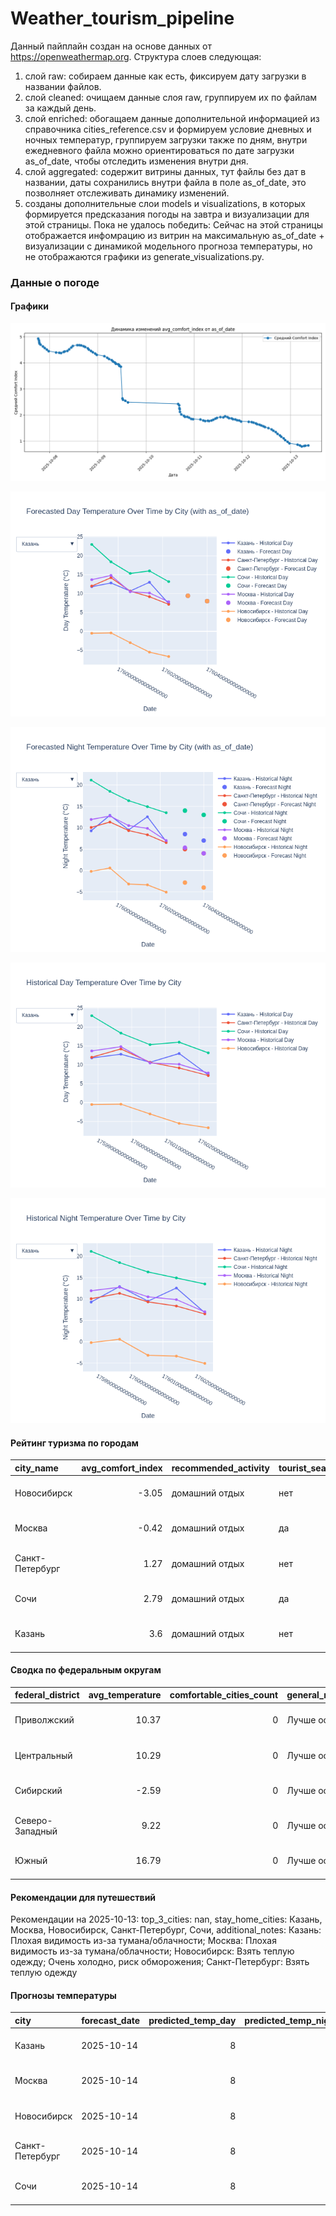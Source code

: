 # Weather_tourism_pipeline
Данный пайплайн создан на основе данных от https://openweathermap.org.
Структура слоев следующая:
  1) слой raw: 
  собираем данные как есть, фиксируем дату загрузки в названии файлов.
  2) слой cleaned:
  очищаем данные слоя raw, группируем их по файлам за каждый день.
  3) слой enriched:
  обогащаем данные дополнительной информацией из справочника cities_reference.csv и формируем условие дневных и ночных температур,
  группируем загрузки также по дням, внутри ежедневного файла можно ориентироваться по дате загрузки as_of_date, чтобы отследить изменения внутри дня.
  4) слой aggregated:
   содержит витрины данных, тут файлы без дат в названии, даты сохранились внутри файла в поле as_of_date, это позволняет отслеживать динамику изменений.
  6) созданы дополнительные слои models и visualizations, в которых формируется предсказания погоды на завтра и визуализации для этой страницы.
  Пока не удалось победить: Сейчас на этой страницы отображается инфомрацию из витрин на максимальную as_of_date + визуализации с динамикой модельного прогноза температуры, 
  но не отображаются графики из generate_visualizations.py.
<!-- WEATHER DATA START -->
### Данные о погоде

#### Графики
![Comfort Index Trend](data/visualizations/comfort_index_trend.png)

![Forecasted Day Temperature](data/visualizations/forecasted_day_temperature.png)

![Forecasted Night Temperature](data/visualizations/forecasted_night_temperature.png)

![Historical Day Temperature](data/visualizations/historical_day_temperature.png)

![Historical Night Temperature](data/visualizations/historical_night_temperature.png)

#### Рейтинг туризма по городам
| city_name       |   avg_comfort_index | recommended_activity   | tourist_season_match   | tourism_season   | tour_recommendation       | as_of_date          |
|:----------------|--------------------:|:-----------------------|:-----------------------|:-----------------|:--------------------------|:--------------------|
| Новосибирск     |               -3.05 | домашний отдых         | нет                    | Июнь-Август      | домашний отдых вне сезона | 2025-10-13 08:53:00 |
| Москва          |               -0.42 | домашний отдых         | да                     | Круглогодично    | домашний отдых в сезон    | 2025-10-13 08:53:00 |
| Санкт-Петербург |                1.27 | домашний отдых         | нет                    | Май-Сентябрь     | домашний отдых вне сезона | 2025-10-13 08:53:00 |
| Сочи            |                2.79 | домашний отдых         | да                     | Май-Октябрь      | домашний отдых в сезон    | 2025-10-13 08:53:00 |
| Казань          |                3.6  | домашний отдых         | нет                    | Май-Сентябрь     | домашний отдых вне сезона | 2025-10-13 08:53:00 |

#### Сводка по федеральным округам
| federal_district   |   avg_temperature |   comfortable_cities_count | general_recommendation   | as_of_date          |
|:-------------------|------------------:|---------------------------:|:-------------------------|:--------------------|
| Приволжский        |             10.37 |                          0 | Лучше остаться дома      | 2025-10-13 08:53:00 |
| Центральный        |             10.29 |                          0 | Лучше остаться дома      | 2025-10-13 08:53:00 |
| Сибирский          |             -2.59 |                          0 | Лучше остаться дома      | 2025-10-13 08:53:00 |
| Северо-Западный    |              9.22 |                          0 | Лучше остаться дома      | 2025-10-13 08:53:00 |
| Южный              |             16.79 |                          0 | Лучше остаться дома      | 2025-10-13 08:53:00 |

#### Рекомендации для путешествий
Рекомендации на 2025-10-13: top_3_cities: nan, stay_home_cities: Казань, Москва, Новосибирск, Санкт-Петербург, Сочи, additional_notes: Казань: Плохая видимость из-за тумана/облачности; Москва: Плохая видимость из-за тумана/облачности; Новосибирск: Взять теплую одежду; Очень холодно, риск обморожения; Санкт-Петербург: Взять теплую одежду

#### Прогнозы температуры
| city            | forecast_date   |   predicted_temp_day |   predicted_temp_night | model_type       | as_of_date          |
|:----------------|:----------------|---------------------:|-----------------------:|:-----------------|:--------------------|
| Казань          | 2025-10-14      |                    8 |                      7 | LinearRegression | 2025-10-13 08:53:13 |
| Москва          | 2025-10-14      |                    8 |                      4 | LinearRegression | 2025-10-13 08:53:13 |
| Новосибирск     | 2025-10-14      |                    8 |                     -4 | LinearRegression | 2025-10-13 08:53:13 |
| Санкт-Петербург | 2025-10-14      |                    8 |                      4 | LinearRegression | 2025-10-13 08:53:13 |
| Сочи            | 2025-10-14      |                    8 |                     13 | LinearRegression | 2025-10-13 08:53:13 |


<!-- WEATHER DATA END -->
